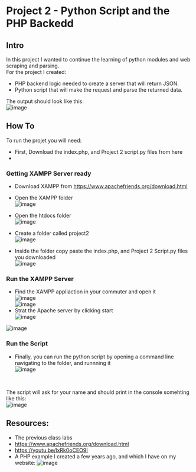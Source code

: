 # Project 2 - Python Script and the PHP Backedd

## Intro

In this project I wanted to continue the learning of python modules and web scraping and parsing.</br>
For the project I created:
- PHP backend logic needed to create a server that will return JSON.
- Python script that will make the request and parse the returned data.

The output should look like this: <br>
![image](https://user-images.githubusercontent.com/112343827/198910359-0fff75b6-1123-4b62-9202-cd3407468c53.png)</br>

## How To
To run the projet you will need:
- First, Download the index.php, and Project 2 script.py files from here
- 
### Getting XAMPP Server ready
- Download XAMPP from https://www.apachefriends.org/download.html
- Open the XAMPP folder</br>
![image](https://user-images.githubusercontent.com/112343827/198909868-276d0f49-f4a9-4a71-9c7a-874e943cf786.png)

- Open the htdocs folder </br>
![image](https://user-images.githubusercontent.com/112343827/198911100-974e2cc5-a923-43da-ab61-d562a1608887.png)


- Create a folder called project2</br>
![image](https://user-images.githubusercontent.com/112343827/198911120-4668ae1e-ed6f-4b9f-acf7-c9e5beb1d4d6.png)


- Inside the folder copy paste the index.php, and Project 2 Script.py files you downloaded</br>
![image](https://user-images.githubusercontent.com/112343827/198911580-c1a9d0c9-1746-48d8-8053-c9bd5ffbbf30.png)


### Run the XAMPP Server
- Find the XAMPP appliaction in your commuter and open it </br>
![image](https://user-images.githubusercontent.com/112343827/198910102-ec04dcb9-214d-4d14-b519-d8c6f8d41147.png)</br>
![image](https://user-images.githubusercontent.com/112343827/198909592-fe9f177c-57fd-4157-8649-814f4bd07593.png)</br>
- Strat the Apache server by clicking start </br>
![image](https://user-images.githubusercontent.com/112343827/198909656-5c540a63-51a6-4eff-88d3-dc2de5a50378.png)</br>

![image](https://user-images.githubusercontent.com/112343827/198909681-657ab3a9-f23b-4a1a-9b8a-5caad500ec3d.png)

### Run the Script
- Finally, you can run the python script by opening a command line navigating to the folder, and runnning it </br>
![image](https://user-images.githubusercontent.com/112343827/198910336-11387e34-2a2c-48b9-8582-796ab43fae1d.png)
</br>

The script will ask for your name and should print in the console somehting like this:
</br>
![image](https://user-images.githubusercontent.com/112343827/198910359-0fff75b6-1123-4b62-9202-cd3407468c53.png)
</br>


## Resources: 
- The previous class labs
- https://www.apachefriends.org/download.html
- https://youtu.be/lxRk0oCEO9I
- A PHP example I created a few years ago, and which I have on my website: 
![image](https://user-images.githubusercontent.com/112343827/198910846-29ea79e4-7b74-4ace-beaa-406df1bb550d.png)
</br>
